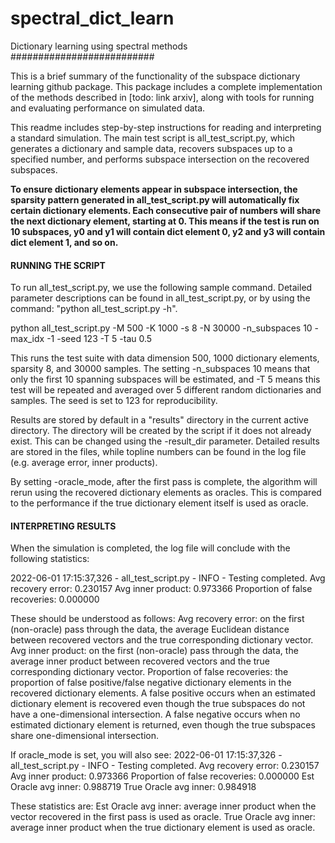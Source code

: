 # spectral_dict_learn
Dictionary learning using spectral methods
##########################

This is a brief summary of the functionality of the subspace dictionary learning github package. This package includes a complete implementation of the methods described in [todo: link arxiv], along with tools for running and evaluating performance on simulated data.

This readme includes step-by-step instructions for reading and interpreting a standard simulation. The main test script is all_test_script.py, which generates a dictionary and sample data, recovers subspaces up to a specified number, and performs subspace intersection on the recovered subspaces.

**To ensure dictionary elements appear in subspace intersection, the sparsity pattern generated in all_test_script.py will automatically fix certain dictionary elements. Each consecutive pair of numbers will share the next dictionary element, starting at 0. This means if the test is run on 10 subspaces, y0 and y1 will contain dict element 0, y2 and y3 will contain dict element 1, and so on.**

#### RUNNING THE SCRIPT ####
To run all_test_script.py, we use the following sample command. Detailed parameter descriptions can be found in all_test_script.py, or by using the command: "python all_test_script.py -h".

python all_test_script.py -M 500 -K 1000 -s 8 -N 30000 -n_subspaces 10 -max_idx -1 -seed 123 -T 5 -tau 0.5

This runs the test suite with data dimension 500, 1000 dictionary elements, sparsity 8, and 30000 samples. The setting -n_subspaces 10 means that only the first 10 spanning subspaces will be estimated, and -T 5 means this test will be repeated and averaged over 5 different random dictionaries and samples. The seed is set to 123 for reproducibility.

Results are stored by default in a "results" directory in the current active directory. The directory will be created by the script if it does not already exist. This can be changed using the -result_dir parameter. Detailed results are stored in the files, while topline numbers can be found in the log file (e.g. average error, inner products).

By setting -oracle_mode, after the first pass is complete, the algorithm will rerun using the recovered dictionary elements as oracles. This is compared to the performance if the true dictionary element itself is used as oracle.

#### INTERPRETING RESULTS ####
When the simulation is completed, the log file will conclude with the following statistics:

2022-06-01 17:15:37,326 - all_test_script.py - INFO - Testing completed.
Avg recovery error: 0.230157
Avg inner product: 0.973366
Proportion of false recoveries: 0.000000

These should be understood as follows:
Avg recovery error: on the first (non-oracle) pass through the data, the average Euclidean distance between recovered vectors and the true corresponding dictionary vector.
Avg inner product: on the first (non-oracle) pass through the data, the average inner product between recovered vectors and the true corresponding dictionary vector.
Proportion of false recoveries: the proportion of false positive/false negative dictionary elements in the recovered dictionary elements. A false positive occurs when an estimated dictionary element is recovered even though the true subspaces do not have a one-dimensional intersection. A false negative occurs when no estimated dictionary element is returned, even though the true subspaces share one-dimensional intersection.

If oracle_mode is set, you will also see:
2022-06-01 17:15:37,326 - all_test_script.py - INFO - Testing completed.
Avg recovery error: 0.230157
Avg inner product: 0.973366
Proportion of false recoveries: 0.000000
Est Oracle avg inner: 0.988719
True Oracle avg inner: 0.984918

These statistics are:
Est Oracle avg inner: average inner product when the vector recovered in the first pass is used as oracle.
True Oracle avg inner: average inner product when the true dictionary element is used as oracle.

